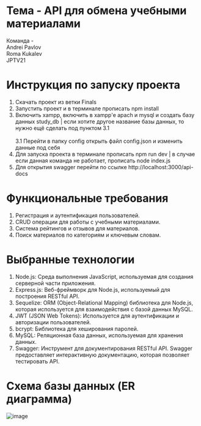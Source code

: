 
# Тема - API для обмена учебными материалами<br>
Команда - <br>
Andrei Pavlov<br>
Roma Kukalev<br>
JPTV21<br>

# Инструкция по запуску проекта
1. Скачать проект из ветки Finals<br>
2. Запустить проект и в терминале прописать npm install<br>
3. Включить xampp, включить в xampp'e apach и mysql и создать базу данных study_db | если хотите другое название базы данных, то нужно ещё сделать под пунктом 3.1<br><br>
3.1 Перейти в папку config открыть файл config.json и изменить данные под себя<br>
4. Для запуска проекта в терминале прописать npm run dev | в случае если данная команда не работает, прописать node index.js<br>
5. Для открытия swagger перейти по ссылке http://localhost:3000/api-docs<br>

# Функциональные требования <br>
1. Регистрация и аутентификация пользователей.<br>
2. CRUD операции для работы с учебными материалами.<br>
3. Система рейтингов и отзывов для материалов.<br>
4. Поиск материалов по категориям и ключевым словам.<br>


# Выбранные технологии<br>
1. Node.js: Среда выполнения JavaScript, используемая для создания серверной части приложения.<br>
2. Express.js: Веб-фреймворк для Node.js, используемый для построения RESTful API.<br>
3. Sequelize: ORM (Object-Relational Mapping) библиотека для Node.js, которая используется для взаимодействия с базой данных MySQL.<br>
4. JWT (JSON Web Tokens): Используется для аутентификации и авторизации пользователей.<br>
5. bcrypt: Библиотека для хеширования паролей.<br>
6. MySQL: Реляционная база данных, используемая для хранения данных. <br>
7. Swagger: Инструмент для документирования RESTful API. Swagger предоставляет интерактивную документацию, которая позволяет тестировать API.<br>


# Схема базы данных (ER диаграмма)<br>
![image](https://github.com/Andrei-Pavlov/study/assets/102020580/10d1a198-3deb-473d-b249-fb1e18bd4210)

